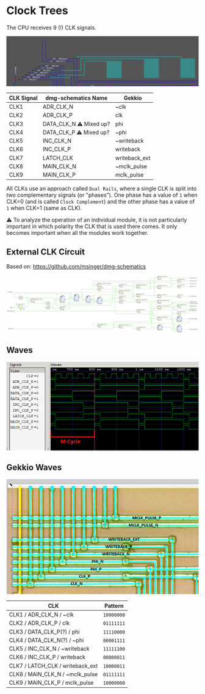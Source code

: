 # Clock Trees

The CPU receives 9 (!) CLK signals.

![clks](/imgstore/clks.png)

|CLK Signal|dmg-schematics Name|Gekkio|
|---|---|---|
|CLK1|ADR_CLK_N|~clk|
|CLK2|ADR_CLK_P|clk|
|CLK3|DATA_CLK_N :warning: Mixed up?|phi|
|CLK4|DATA_CLK_P :warning: Mixed up?|~phi|
|CLK5|INC_CLK_N|~writeback|
|CLK6|INC_CLK_P|writeback|
|CLK7|LATCH_CLK|writeback_ext|
|CLK8|MAIN_CLK_N|~mclk_pulse|
|CLK9|MAIN_CLK_P|mclk_pulse|

All CLKs use an approach called `Dual Rails`, where a single CLK is split into two complementary signals (or "phases"). One phase has a value of `1` when CLK=0 (and is called `Clock Complement`) and the other phase has a value of `1` when CLK=1 (same as CLK).

:warning: To analyze the operation of an individual module, it is not particularly important in which polarity the CLK that is used there comes. It only becomes important when all the modules work together.

## External CLK Circuit

Based on: https://github.com/msinger/dmg-schematics

![CLKGen](/HDL/Design/CLKGen.png)

## Waves

![clk_waves](/imgstore/clk_waves.png)

## Gekkio Waves

![clks_gekkio](/imgstore/clks_gekkio.png)

|CLK|Pattern|
|---|---|
|CLK1 / ADR_CLK_N / ~clk          | `10000000` |
|CLK2 / ADR_CLK_P / clk           | `01111111` |
|CLK3 / DATA_CLK_P(?) / phi       | `11110000` |
|CLK4 / DATA_CLK_N(?) / ~phi      | `00001111` |
|CLK5 / INC_CLK_N / ~writeback    | `11111100` |
|CLK6 / INC_CLK_P / writeback     | `00000011` |
|CLK7 / LATCH_CLK / writeback_ext | `10000011` |
|CLK8 / MAIN_CLK_N / ~mclk_pulse  | `01111111` |
|CLK9 / MAIN_CLK_P / mclk_pulse   | `10000000` |
